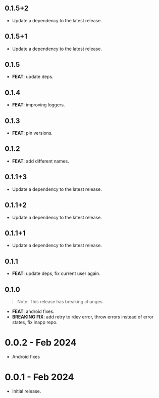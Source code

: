## 0.1.5+2

 - Update a dependency to the latest release.

## 0.1.5+1

 - Update a dependency to the latest release.

## 0.1.5

 - **FEAT**: update deps.

## 0.1.4

 - **FEAT**: improving loggers.

## 0.1.3

 - **FEAT**: pin versions.

## 0.1.2

 - **FEAT**: add different names.

## 0.1.1+3

 - Update a dependency to the latest release.

## 0.1.1+2

 - Update a dependency to the latest release.

## 0.1.1+1

 - Update a dependency to the latest release.

## 0.1.1

 - **FEAT**: update deps, fix current user again.

## 0.1.0

> Note: This release has breaking changes.

 - **FEAT**: android fixes.
 - **BREAKING** **FIX**: add retry to rdev error, throw errors instead of error states, fix inapp repo.

# 0.0.2 - Feb 2024

- Android fixes

# 0.0.1 - Feb 2024

- Initial release.
